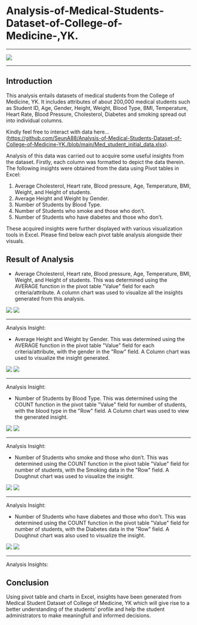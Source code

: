 # Analysis-of-Medical-Students-Dataset-of-College-of-Medicine-,YK.
---
![](Med_student_.jpg)

---
## Introduction
This analysis entails datasets of medical students from the College of Medicine, YK. It includes attributes of about 200,000 medical students such as Student ID, Age, Gender, Height, Weight, Blood Type, BMI, Temperature, Heart Rate, Blood Pressure, Cholesterol, Diabetes and smoking spread out into individual columns. 

Kindly feel free to interact with data here...(https://github.com/SeunA88/Analysis-of-Medical-Students-Dataset-of-College-of-Medicine-YK./blob/main/Med_student_initial_data.xlsx).

Analysis of this data was carried out to acquire some useful insights from the dataset. Firstly, each column was formatted to depict the data therein. The following insights were obtained from the data using Pivot tables in Excel:

1. 	Average Cholesterol, Heart rate, Blood pressure, Age, Temperature, BMI, Weight, and Height of students.
2.	Average Height and Weight by Gender.
3.  Number of Students by Blood Type.
4.  Number of Students who smoke and those who don’t.
5.  Number of Students who have diabetes and those who don’t.

These acquired insights were further displayed with various visualization tools in Excel. Please find below each pivot table analysis alongside their visuals.

## Result of Analysis
-	Average Cholesterol, Heart rate, Blood pressure, Age, Temperature, BMI, Weight, and Height of students.
This was determined using the AVERAGE function in the pivot table "Value" field for each criteria/attribute. A column chart was used to visualize all the insights generated from this analysis.

 ![](All_averages_.png) ![](All_Averages.png)
 
 ---
 Analysis Insight:
 
-	Average Height and Weight by Gender.
This was determined using the AVERAGE function in the pivot table "Value" field for each criteria/attribute, with the gender in the "Row" field. A Column chart was used to visualize the insight generated.

![](Gender.png) ![](Gender_.png) 
                  
---
Analysis Insight: 

-	Number of Students by Blood Type.
This was determined using the COUNT function in the pivot table "Value" field for number of students, with the blood type in the "Row" field. A Column chart was used to view the generated insight.

![](Blood_types.png) ![](Blood_type.png)

---
Analysis Insight: 

-	Number of Students who smoke and those who don’t.
This was determined using the COUNT function in the pivot table "Value" field for number of students, with the Smoking data in the "Row" field. A Doughnut chart was used to visualize the insight.

![](Smoking_.png) ![](Smoking.png)

---
Analysis Insight: 

-	Number of Students who have diabetes and those who don’t.
This was determined using the COUNT function in the pivot table "Value" field for number of students, with the Diabetes data in the "Row" field. A Doughnut chart was also used to visualize the insight.

![](Diabetes_.png) ![](Diabetes.png)

---
Analysis Insights: 

## Conclusion
Using pivot table and charts in Excel, insights have been generated from Medical Student Dataset of College of Medicine, YK which will give rise to a better understanding of the students' profile and help the student administrators to make meaningfull and informed decisions.

